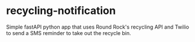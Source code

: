 # recycling-notification
Simple fastAPI python app that uses Round Rock's recycling API and Twilio to send a SMS reminder to take out the recycle bin.
